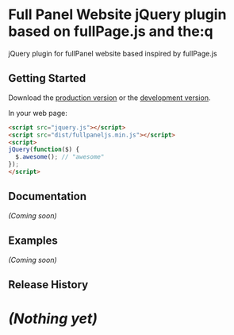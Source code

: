 # Full Panel Website jQuery plugin based on fullPage.js and the:q

jQuery plugin for fullPanel website based inspired by fullPage.js 

## Getting Started

Download the [production version][min] or the [development version][max].

[min]: https://raw.githubusercontent.com/jeffreynolte/jquery-fullpaneljs/master/dist/jquery.fullpanel.min.js
[max]: https://raw.githubusercontent.com/jeffreynolte/jquery-fullpaneljs/master/dist/jquery.fullpanel.js

In your web page:

```html
<script src="jquery.js"></script>
<script src="dist/fullpaneljs.min.js"></script>
<script>
jQuery(function($) {
  $.awesome(); // "awesome"
});
</script>
```

## Documentation
_(Coming soon)_

## Examples
_(Coming soon)_

## Release History
_(Nothing yet)_
=======


